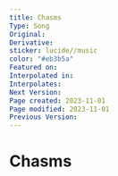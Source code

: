 ```yaml
---
title: Chasms
Type: Song
Original: 
Derivative: 
sticker: lucide//music
color: "#eb3b5a"
Featured on: 
Interpolated in: 
Interpolates: 
Next Version: 
Page created: 2023-11-01
Page modified: 2023-11-01
Previous Version: 
---
```


# Chasms
